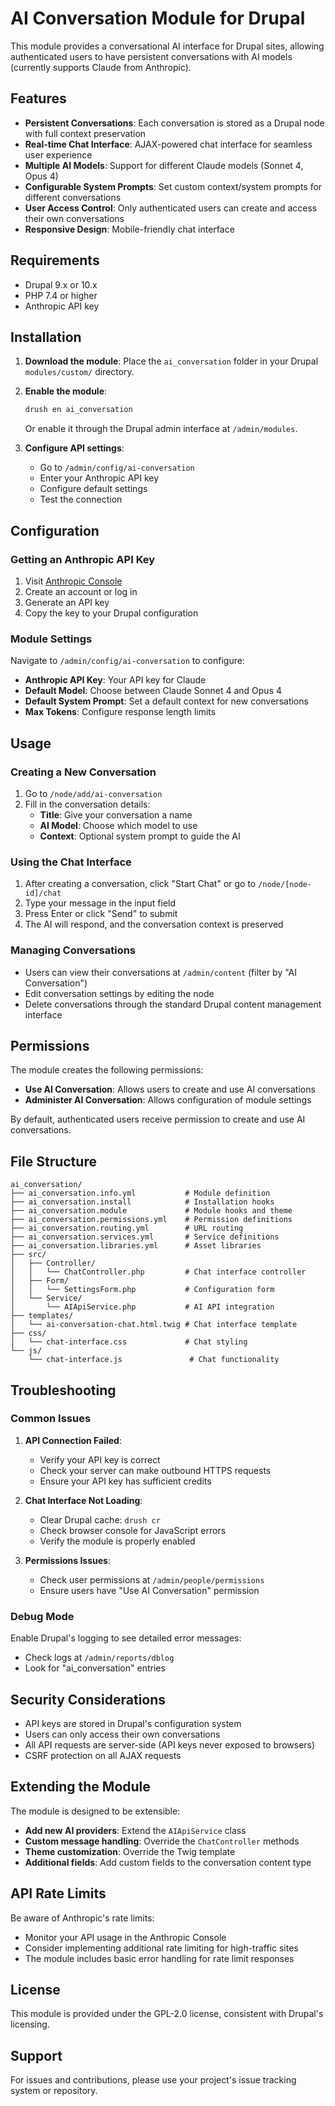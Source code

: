 # AI Conversation Module for Drupal

This module provides a conversational AI interface for Drupal sites, allowing authenticated users to have persistent conversations with AI models (currently supports Claude from Anthropic).

## Features

- **Persistent Conversations**: Each conversation is stored as a Drupal node with full context preservation
- **Real-time Chat Interface**: AJAX-powered chat interface for seamless user experience
- **Multiple AI Models**: Support for different Claude models (Sonnet 4, Opus 4)
- **Configurable System Prompts**: Set custom context/system prompts for different conversations
- **User Access Control**: Only authenticated users can create and access their own conversations
- **Responsive Design**: Mobile-friendly chat interface

## Requirements

- Drupal 9.x or 10.x
- PHP 7.4 or higher
- Anthropic API key

## Installation

1. **Download the module**: Place the `ai_conversation` folder in your Drupal `modules/custom/` directory.

2. **Enable the module**: 
   ```bash
   drush en ai_conversation
   ```
   Or enable it through the Drupal admin interface at `/admin/modules`.

3. **Configure API settings**:
   - Go to `/admin/config/ai-conversation`
   - Enter your Anthropic API key
   - Configure default settings
   - Test the connection

## Configuration

### Getting an Anthropic API Key

1. Visit [Anthropic Console](https://console.anthropic.com/)
2. Create an account or log in
3. Generate an API key
4. Copy the key to your Drupal configuration

### Module Settings

Navigate to `/admin/config/ai-conversation` to configure:

- **Anthropic API Key**: Your API key for Claude
- **Default Model**: Choose between Claude Sonnet 4 and Opus 4
- **Default System Prompt**: Set a default context for new conversations
- **Max Tokens**: Configure response length limits

## Usage

### Creating a New Conversation

1. Go to `/node/add/ai-conversation`
2. Fill in the conversation details:
   - **Title**: Give your conversation a name
   - **AI Model**: Choose which model to use
   - **Context**: Optional system prompt to guide the AI

### Using the Chat Interface

1. After creating a conversation, click "Start Chat" or go to `/node/[node-id]/chat`
2. Type your message in the input field
3. Press Enter or click "Send" to submit
4. The AI will respond, and the conversation context is preserved

### Managing Conversations

- Users can view their conversations at `/admin/content` (filter by "AI Conversation")
- Edit conversation settings by editing the node
- Delete conversations through the standard Drupal content management interface

## Permissions

The module creates the following permissions:

- **Use AI Conversation**: Allows users to create and use AI conversations
- **Administer AI Conversation**: Allows configuration of module settings

By default, authenticated users receive permission to create and use AI conversations.

## File Structure

```
ai_conversation/
├── ai_conversation.info.yml           # Module definition
├── ai_conversation.install            # Installation hooks
├── ai_conversation.module             # Module hooks and theme
├── ai_conversation.permissions.yml    # Permission definitions
├── ai_conversation.routing.yml        # URL routing
├── ai_conversation.services.yml       # Service definitions
├── ai_conversation.libraries.yml      # Asset libraries
├── src/
│   ├── Controller/
│   │   └── ChatController.php         # Chat interface controller
│   ├── Form/
│   │   └── SettingsForm.php           # Configuration form
│   └── Service/
│       └── AIApiService.php           # AI API integration
├── templates/
│   └── ai-conversation-chat.html.twig # Chat interface template
├── css/
│   └── chat-interface.css             # Chat styling
└── js/
    └── chat-interface.js               # Chat functionality
```

## Troubleshooting

### Common Issues

1. **API Connection Failed**:
   - Verify your API key is correct
   - Check your server can make outbound HTTPS requests
   - Ensure your API key has sufficient credits

2. **Chat Interface Not Loading**:
   - Clear Drupal cache: `drush cr`
   - Check browser console for JavaScript errors
   - Verify the module is properly enabled

3. **Permissions Issues**:
   - Check user permissions at `/admin/people/permissions`
   - Ensure users have "Use AI Conversation" permission

### Debug Mode

Enable Drupal's logging to see detailed error messages:
- Check logs at `/admin/reports/dblog`
- Look for "ai_conversation" entries

## Security Considerations

- API keys are stored in Drupal's configuration system
- Users can only access their own conversations
- All API requests are server-side (API keys never exposed to browsers)
- CSRF protection on all AJAX requests

## Extending the Module

The module is designed to be extensible:

- **Add new AI providers**: Extend the `AIApiService` class
- **Custom message handling**: Override the `ChatController` methods
- **Theme customization**: Override the Twig template
- **Additional fields**: Add custom fields to the conversation content type

## API Rate Limits

Be aware of Anthropic's rate limits:
- Monitor your API usage in the Anthropic Console
- Consider implementing additional rate limiting for high-traffic sites
- The module includes basic error handling for rate limit responses

## License

This module is provided under the GPL-2.0 license, consistent with Drupal's licensing.

## Support

For issues and contributions, please use your project's issue tracking system or repository.
